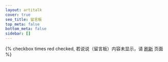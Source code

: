 ```yaml
---
layout: artitalk
cover: true
seo_title: 留言板
top_meta: false
bottom_meta: false
sidebar: []
---
```


{% checkbox times red checked, 若说说（留言板）内容未显示，请 [刷新](javascript:location.reload();) 页面 %}
